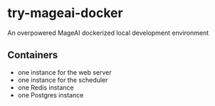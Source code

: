 # try-mageai-docker
An overpowered MageAI dockerized local development environment

## Containers

- one instance for the web server
- one instance for the scheduler
- one Redis instance
- one Postgres instance
